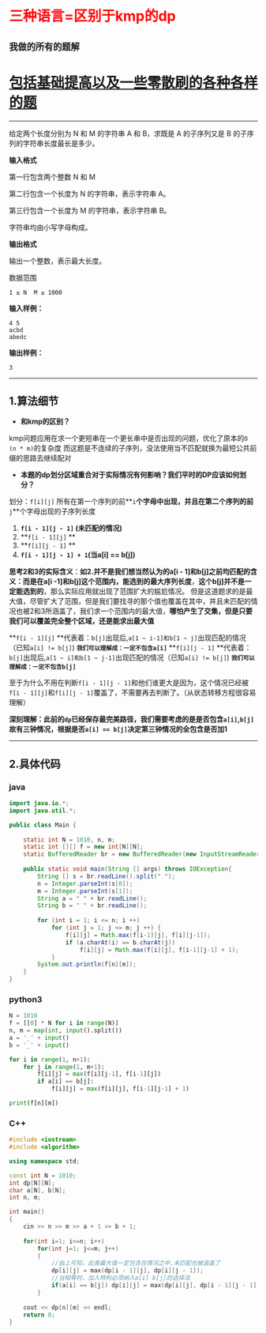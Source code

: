 # <font color='red'>三种语言=区别于kmp的dp</font>

## **`我做的所有的题解`**

# [包括基础提高以及一些零散刷的各种各样的题](https://www.acwing.com/blog/content/33005/) 

----------
给定两个长度分别为 N 和 M 的字符串 A 和 B，求既是 A 的子序列又是 B 的子序列的字符串长度最长是多少。

**输入格式**

第一行包含两个整数 N 和 M


第二行包含一个长度为 N 的字符串，表示字符串 A。

第三行包含一个长度为 M 的字符串，表示字符串 B。

字符串均由小写字母构成。

**输出格式**

输出一个整数，表示最大长度。

数据范围
```
1 ≤ N  M ≤ 1000
```
**输入样例：**
```
4 5
acbd
abedc
```
**输出样例：**
```
3
```
----------

## 1.算法细节

*  **和kmp的区别？**

kmp问题应用在求一个更短串在一个更长串中是否出现的问题，优化了原本的`O (n * m)`的复杂度
而这题是不连续的子序列，没法使用当不匹配就换为最短公共前缀的思路去继续配对

*  **本题的dp划分区域重合对于实际情况有何影响？我们平时的DP应该如何划分？**

划分：`f[i][j]` 所有在第一个序列的前**`i`**个字母中出现，并且在第二个序列的前**`j`**个字母出现的子序列长度
1. **`f[i - 1][j - 1]` (未匹配的情况)**　
2. **`f[i - 1][j]` **
3. **`f[i][j - 1]` **
4. **`f[i - 1][j - 1] + 1`(当a[i] == b[j])**

**思考2和3的实际含义**：**如2.并不是我们想当然认为的a[i - 1]和b[j]之前均匹配的含义：而是在a[i -1]和b[j]这个范围内，能选到的最大序列长度**，**这个b[j]并不是一定能选到的**，那么实际应用就出现了范围扩大的尴尬情况。
但是这道题求的是最大值，尽管扩大了范围，但是我们要找寻的那个值也覆盖在其中，并且未匹配的情况也被2和3所涵盖了，我们求一个范围内的最大值，**哪怕产生了交集，但是只要我们可以覆盖完全整个区域，还是能求出最大值**

**`f[i - 1][j]` **代表着：`b[j]`出现后,`a[1 ~ i-1]和b[1 ~ j]`出现匹配的情况（已知`a[i] != b[j]`) **`我们可以理解成：一定不包含a[i]`**
**`f[i][j - 1]` **代表着：`b[j]`出现后,`a[1 ~ i]和b[1 ~ j-1]`出现匹配的情况（已知`a[i] != b[j]`) **`我们可以理解成：一定不包含b[j]`**

至于为什么不用在判断`f[i - 1][j - 1]`和他们谁更大是因为，这个情况已经被`f[i - 1][j]`和`f[i][j - 1]`覆盖了，不需要再去判断了。（从状态转移方程很容易理解）

**深刻理解：此前的`dp`已经保存最完美路径，我们需要考虑的是是否包含`a[i]`,`b[j]`故有三钟情况，根据是否`a[i] == b[j]`决定第三钟情况的全包含是否加1**

----------



## 2.具体代码

### java
```java
import java.io.*;
import java.util.*;

public class Main {
    
    static int N = 1010, n, m;
    static int [][] f = new int[N][N];
    static BufferedReader br = new BufferedReader(new InputStreamReader(System.in));
    
    public static void main(String [] args) throws IOException{
        String [] s = br.readLine().split(" ");
        n = Integer.parseInt(s[0]);
        m = Integer.parseInt(s[1]);
        String a = " " + br.readLine();
        String b = " " + br.readLine();
        
        for (int i = 1; i <= n; i ++)
            for (int j = 1; j <= m; j ++) {
                f[i][j] = Math.max(f[i-1][j], f[i][j-1]);
                if (a.charAt(i) == b.charAt(j))
                    f[i][j] = Math.max(f[i][j], f[i-1][j-1] + 1);
            }
        System.out.println(f[n][m]);
    }
}
```

### python3 
```python
N = 1010
f = [[0] * N for i in range(N)]
n, m = map(int, input().split())
a = '_' + input()
b = '_' + input()

for i in range(1, n+1):
    for j in range(1, m+1):
        f[i][j] = max(f[i][j-1], f[i-1][j])
        if a[i] == b[j]:
            f[i][j] = max(f[i][j], f[i-1][j-1] + 1)

print(f[n][m])
```
### C++
```c++
#include <iostream>
#include <algorithm>

using namespace std;

const int N = 1010;
int dp[N][N];
char a[N], b[N];
int n, m;

int main()
{
    cin >> n >> m >> a + 1 >> b + 1;
    
    for(int i=1; i<=n; i++)
        for(int j=1; j<=m; j++)
        {
            //由上可知，此类最大值一定包含在情况之中,未匹配也被涵盖了
            dp[i][j] = max(dp[i - 1][j], dp[i][j - 1]);
            //当相等时，加入特判必须纳入a[i] b[j]的选择法
            if(a[i] == b[j]) dp[i][j] = max(dp[i][j], dp[i - 1][j - 1] + 1);
        }
    
    cout << dp[n][m] << endl;
    return 0;
}
```